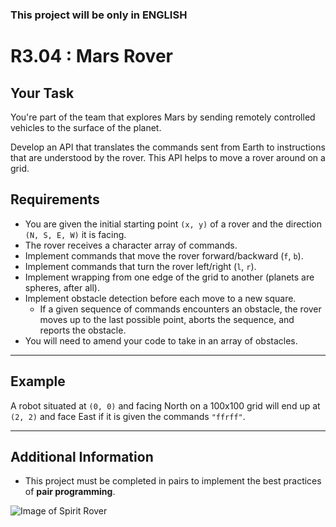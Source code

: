 ### This project will be only in ENGLISH
# R3.04 : Mars Rover

## Your Task
You're part of the team that explores Mars by sending remotely controlled vehicles to the surface of the planet.

Develop an API that translates the commands sent from Earth to instructions that are understood by the rover. This API helps to move a rover around on a grid.

## Requirements
- You are given the initial starting point `(x, y)` of a rover and the direction `(N, S, E, W)` it is facing.
- The rover receives a character array of commands.
- Implement commands that move the rover forward/backward (`f`, `b`).
- Implement commands that turn the rover left/right (`l`, `r`).
- Implement wrapping from one edge of the grid to another (planets are spheres, after all).
- Implement obstacle detection before each move to a new square.
  - If a given sequence of commands encounters an obstacle, the rover moves up to the last possible point, aborts the sequence, and reports the obstacle.
- You will need to amend your code to take in an array of obstacles.

---

## Example
A robot situated at `(0, 0)` and facing North on a 100x100 grid will end up at `(2, 2)` and face East if it is given the commands `"ffrff"`.

---

## Additional Information
- This project must be completed in pairs to implement the best practices of **pair programming**.

![Image of Spirit Rover](https://upload.wikimedia.org/wikipedia/commons/f/f8/KSC-03PD-0786.jpg)
